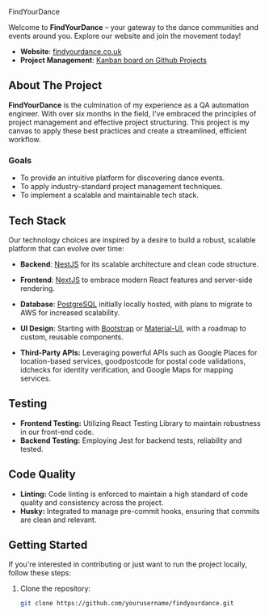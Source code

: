  FindYourDance

 Welcome to **FindYourDance** – your gateway to the dance communities and events around you. Explore our website and join the movement today!

 - **Website**: [findyourdance.co.uk](http://www.findyourdance.co.uk)
 - **Project Management**: [Kanban board on Github Projects](https://github.com/users/frsargua/projects/4)

 ## About The Project

 **FindYourDance** is the culmination of my experience as a QA automation engineer. With over six months in the field, I've embraced the principles of project management and effective project structuring. This project is my canvas to apply these best practices and create a streamlined, efficient workflow.

 ### Goals

 - To provide an intuitive platform for discovering dance events.
 - To apply industry-standard project management techniques.
 - To implement a scalable and maintainable tech stack.

 ## Tech Stack

 Our technology choices are inspired by a desire to build a robust, scalable platform that can evolve over time:

 - **Backend**: [NestJS](https://nestjs.com/) for its scalable architecture and clean code structure.
 - **Frontend**: [NextJS](https://nextjs.org/) to embrace modern React features and server-side rendering.
 - **Database**: [PostgreSQL](https://www.postgresql.org/) initially locally hosted, with plans to migrate to AWS for increased scalability.
 - **UI Design**: Starting with [Bootstrap](https://getbootstrap.com/) or [Material-UI](https://material-ui.com/), with a roadmap to custom, reusable components.

 - **Third-Party APIs:** Leveraging powerful APIs such as Google Places for location-based services, goodpostcode for postal code validations, idchecks for identity verification, and Google Maps for mapping services.

 ## Testing

 - **Frontend Testing:** Utilizing React Testing Library to maintain robustness in our front-end code.
 - **Backend Testing:** Employing Jest for backend tests, reliability and tested.

 ## Code Quality

 - **Linting:** Code linting is enforced to maintain a high standard of code quality and consistency across the project.
 - **Husky:** Integrated to manage pre-commit hooks, ensuring that commits are clean and relevant.

 ## Getting Started

 If you're interested in contributing or just want to run the project locally, follow these steps:

 1. Clone the repository:
    ```sh
    git clone https://github.com/yourusername/findyourdance.git
    ```
